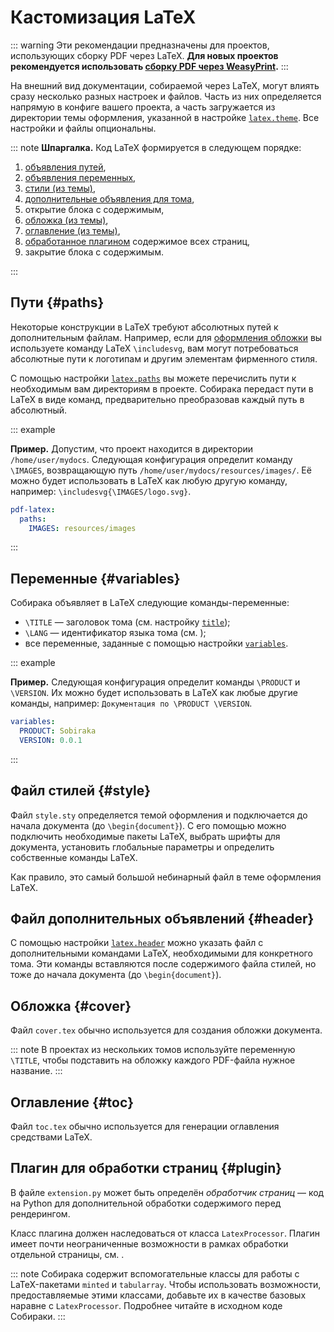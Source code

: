 # Кастомизация LaTeX

::: warning
Эти рекомендации предназначены для проектов, использующих сборку PDF через LaTeX.
**Для новых проектов рекомендуется использовать [сборку PDF через WeasyPrint](1-weasyprint.md).**
:::

На внешний вид документации, собираемой через LaTeX, могут влиять сразу несколько разных настроек и файлов. Часть из них определяется напрямую в конфиге вашего проекта, а часть загружается из директории темы оформления, указанной в настройке [`latex.theme`](../99-reference/1-configuration.md#latex.theme). Все настройки и файлы опциональны.

::: note
**Шпаргалка.** Код LaTeX формируется в следующем порядке:

1. [объявления путей](#paths),
1. [объявления переменных](#variables),
1. [стили (из темы)](#style),
1. [дополнительные объявления для тома](#header),
1. открытие блока с содержимым,
1. [обложка (из темы)](#cover),
1. [оглавление (из темы)](#toc),
1. [обработанное плагином](#plugin) содержимое всех страниц,
1. закрытие блока с содержимым.

:::

## Пути {#paths}

Некоторые конструкции в LaTeX требуют абсолютных путей к дополнительным файлам. Например, если для [оформления обложки](#cover) вы используете команду LaTeX `\includesvg`, вам могут потребоваться абсолютные пути к логотипам и другим элементам фирменного стиля.

С помощью настройки [`latex.paths`](../99-reference/1-configuration.md#latex.paths) вы можете перечислить пути к необходимым вам директориям в проекте. Собирака передаст пути в LaTeX в виде команд, предварительно преобразовав каждый путь в абсолютный.

::: example

**Пример.** Допустим, что проект находится в директории `/home/user/mydocs`. Следующая конфигурация определит команду `\IMAGES`, возвращающую путь `/home/user/mydocs/resources/images/`. Её можно будет использовать в LaTeX как любую другую команду, например: `\includesvg{\IMAGES/logo.svg}`.

```yaml
pdf-latex:
  paths:
    IMAGES: resources/images
```

:::

## Переменные {#variables}

Собирака объявляет в LaTeX следующие команды-переменные:

- `\TITLE` — заголовок тома (см. настройку [`title`](../99-reference/1-configuration.md#title));
- `\LANG` — идентификатор языка тома (см. [](../11-overview/03-multilang.md));
- все переменные, заданные с помощью настройки [`variables`](../99-reference/1-configuration.md#variables).

::: example

**Пример.** Следующая конфигурация определит команды `\PRODUCT` и `\VERSION`. Их можно будет использовать в LaTeX как любые другие команды, например: `Документация по \PRODUCT \VERSION`.

```yaml
variables:
  PRODUCT: Sobiraka
  VERSION: 0.0.1
```

:::

## Файл стилей {#style}

Файл `style.sty` определяется темой оформления и подключается до начала документа (до `\begin{document}`). С его помощью можно подключить необходимые пакеты LaTeX, выбрать шрифты для документа, установить глобальные параметры и определить собственные команды LaTeX.

Как правило, это самый большой небинарный файл в теме оформления LaTeX.

## Файл дополнительных объявлений {#header}

С помощью настройки [`latex.header`](../99-reference/1-configuration.md#latex.header) можно указать файл с дополнительными командами LaTeX, необходимыми для конкретного тома. Эти команды вставляются после содержимого файла стилей, но тоже до начала документа (до `\begin{document}`).

## Обложка {#cover}

Файл `cover.tex` обычно используется для создания обложки документа.

::: note
В проектах из нескольких томов используйте переменную `\TITLE`, чтобы подставить на обложку каждого PDF-файла нужное название.
:::

## Оглавление {#toc}

Файл `toc.tex` обычно используется для генерации оглавления средствами LaTeX.

## Плагин для обработки страниц {#plugin}

В файле `extension.py` может быть определён _обработчик страниц_ — код на Python для дополнительной обработки содержимого перед рендерингом.

Класс плагина должен наследоваться от класса `LatexProcessor`. Плагин имеет почти неограниченные возможности в рамках обработки отдельной страницы, см. [](../99-reference/4-processor-api.md).

::: note
Собирака содержит вспомогательные классы для работы с LaTeX-пакетами `minted` и `tabularray`. Чтобы использовать возможности, предоставляемые этими классами, добавьте их в качестве базовых наравне с `LatexProcessor`. Подробнее читайте в исходном коде Собираки.
:::